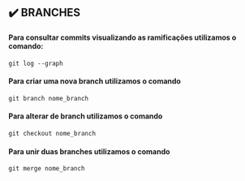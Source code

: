 ## ✔️ **BRANCHES** 

#### Para consultar commits visualizando as ramificações utilizamos o comando:
```git
git log --graph
```
#### Para criar uma nova branch utilizamos o comando
```git
git branch nome_branch
```
#### Para alterar de branch utilizamos o comando
```git
git checkout nome_branch
```
#### Para unir duas branches utilizamos o comando
```git
git merge nome_branch
```
